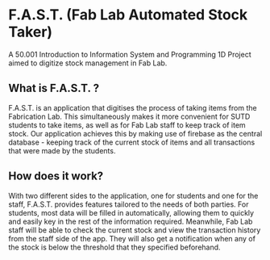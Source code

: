 # F.A.S.T. (Fab Lab Automated Stock Taker)
A 50.001 Introduction to Information System and Programming 1D Project aimed to digitize stock management in Fab Lab. 

## What is F.A.S.T. ?
F.A.S.T. is an application that digitises the process of taking items from the Fabrication Lab. This simultaneously makes it more convenient for SUTD students to take items, as well as for Fab Lab staff to keep track of item stock. Our application achieves this by making use of firebase as the central database - keeping track of the current stock of items and all transactions that were made by the students. 

## How does it work?
With two different sides to the application, one for students and one for the staff, F.A.S.T. provides features tailored to the needs of both parties. For students, most data will be filled in automatically, allowing them to quickly and easily key in the rest of the information required. Meanwhile, Fab Lab staff will be able to check the current stock and view the transaction history from the staff side of the app. They will also get a notification when any of the stock is below the threshold that they specified beforehand.
